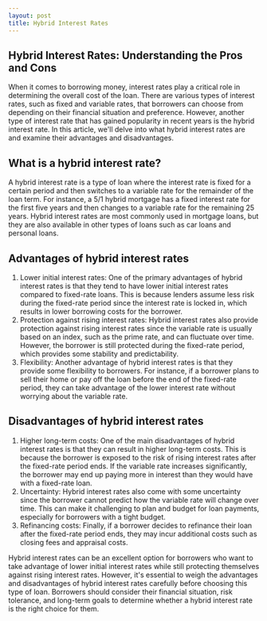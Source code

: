 ```yaml
---
layout: post
title: Hybrid Interest Rates
---
```

<h2>Hybrid Interest Rates: Understanding the Pros and Cons</h2>

<p>When it comes to borrowing money, interest rates play a critical role in determining the overall cost of the loan. There are various types of interest rates, such as fixed and variable rates, that borrowers can choose from depending on their financial situation and preference. However, another type of interest rate that has gained popularity in recent years is the hybrid interest rate. In this article, we'll delve into what hybrid interest rates are and examine their advantages and disadvantages.</p>

<h2>What is a hybrid interest rate?</h2>

<p>A hybrid interest rate is a type of loan where the interest rate is fixed for a certain period and then switches to a variable rate for the remainder of the loan term. For instance, a 5/1 hybrid mortgage has a fixed interest rate for the first five years and then changes to a variable rate for the remaining 25 years. Hybrid interest rates are most commonly used in mortgage loans, but they are also available in other types of loans such as car loans and personal loans.</p>

<h2>Advantages of hybrid interest rates</h2>

<ol>
<li>Lower initial interest rates: One of the primary advantages of hybrid interest rates is that they tend to have lower initial interest rates compared to fixed-rate loans. This is because lenders assume less risk during the fixed-rate period since the interest rate is locked in, which results in lower borrowing costs for the borrower.</li>

<li>Protection against rising interest rates: Hybrid interest rates also provide protection against rising interest rates since the variable rate is usually based on an index, such as the prime rate, and can fluctuate over time. However, the borrower is still protected during the fixed-rate period, which provides some stability and predictability.</li>

<li>Flexibility: Another advantage of hybrid interest rates is that they provide some flexibility to borrowers. For instance, if a borrower plans to sell their home or pay off the loan before the end of the fixed-rate period, they can take advantage of the lower interest rate without worrying about the variable rate.</li>
</ol>

<h2>Disadvantages of hybrid interest rates</h2>

<ol>
<li>Higher long-term costs: One of the main disadvantages of hybrid interest rates is that they can result in higher long-term costs. This is because the borrower is exposed to the risk of rising interest rates after the fixed-rate period ends. If the variable rate increases significantly, the borrower may end up paying more in interest than they would have with a fixed-rate loan.</li>

<li>Uncertainty: Hybrid interest rates also come with some uncertainty since the borrower cannot predict how the variable rate will change over time. This can make it challenging to plan and budget for loan payments, especially for borrowers with a tight budget.</li>

<li>Refinancing costs: Finally, if a borrower decides to refinance their loan after the fixed-rate period ends, they may incur additional costs such as closing fees and appraisal costs.</li>
</ol>

<p>Hybrid interest rates can be an excellent option for borrowers who want to take advantage of lower initial interest rates while still protecting themselves against rising interest rates. However, it's essential to weigh the advantages and disadvantages of hybrid interest rates carefully before choosing this type of loan. Borrowers should consider their financial situation, risk tolerance, and long-term goals to determine whether a hybrid interest rate is the right choice for them.</p>
